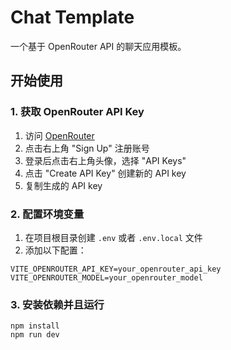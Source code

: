 # Chat Template

一个基于 OpenRouter API 的聊天应用模板。

## 开始使用

### 1. 获取 OpenRouter API Key

1. 访问 [OpenRouter](https://openrouter.ai/)
2. 点击右上角 "Sign Up" 注册账号
3. 登录后点击右上角头像，选择 "API Keys"
4. 点击 "Create API Key" 创建新的 API key
5. 复制生成的 API key

### 2. 配置环境变量

1. 在项目根目录创建 `.env` 或者 `.env.local` 文件
2. 添加以下配置：

```
VITE_OPENROUTER_API_KEY=your_openrouter_api_key
VITE_OPENROUTER_MODEL=your_openrouter_model
```

### 3. 安装依赖并且运行

```
npm install
npm run dev
```
